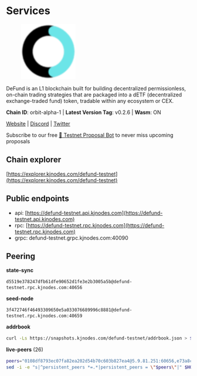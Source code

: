 # Services

<figure><img src="https://raw.githubusercontent.com/kj89/cosmos-images/main/logos/defund.png" width="150" alt=""><figcaption></figcaption></figure>

DeFund is an L1 blockchain built for building decentralized permissionless,  on-chain trading strategies that are packaged into a dETF (decentralized  exchange-traded fund) token, tradable within any ecosystem or CEX.

**Chain ID**: orbit-alpha-1 | **Latest Version Tag**: v0.2.6 | **Wasm**: ON

[Website](https://www.defund.app) | [Discord](https://discord.gg/FV26pRPZ3P) | [Twitter](https://twitter.com/defund_finance)



Subscribe to our free [🤖 Testnet Proposal Bot](https://t.me/kjnodes_testnet_proposal_bot) to never miss upcoming proposals


## Chain explorer
[https://explorer.kjnodes.com/defund-testnet](https://explorer.kjnodes.com/defund-testnet)

## Public endpoints

* api: [https://defund-testnet.api.kjnodes.com](https://defund-testnet.api.kjnodes.com)
* rpc: [https://defund-testnet.rpc.kjnodes.com](https://defund-testnet.rpc.kjnodes.com)
* grpc: defund-testnet.grpc.kjnodes.com:40090

## Peering

**state-sync**

```text
d5519e378247dfb61dfe90652d1fe3e2b3005a5b@defund-testnet.rpc.kjnodes.com:40656
```

**seed-node**

```text
3f472746f46493309650e5a033076689996c8881@defund-testnet.rpc.kjnodes.com:40659
```

**addrbook**
```bash
curl -Ls https://snapshots.kjnodes.com/defund-testnet/addrbook.json > $HOME/.defund/config/addrbook.json
```

**live-peers** (26)
```bash
peers="0108df8793ec07fa82ea202d54b70c603b827ea4@5.9.81.251:60656,e73a8c70a1e55c4ee14874c659a9084773ea56ed@95.217.104.49:36656,d5519e378247dfb61dfe90652d1fe3e2b3005a5b@65.109.68.190:40656,34b72721aa503574a0709b1859fb1da2aa12ce70@88.99.3.158:11256,0de10f9a019f2bfc962f51ffc706cfa40ee3fa1a@65.108.240.79:26656,51c8bb36bfd184bdd5a8ee67431a0298218de946@162.19.237.229:26656,74e6425e7ec76e6eaef92643b6181c42d5b8a3b8@65.108.231.124:18656,e7f919a76a2462de1a1cd617f2324e24a95be3ff@164.68.113.190:26656,5d76132a47eea874b3b451182b48ae6289c2d2f3@194.146.13.253:26656,e409c0c3dc1307aebad1e112bf381c8ac8d146db@167.86.74.107:26656,6ae6e82fe96e9386e40050958f2f3722cdad9826@178.205.12.0:26656,12b1549b3d7c04d61699c2a4d6c6e5894ffd35f8@155.133.23.28:26656,0eb9422efedd714d3db57d1ddfaad75f80a60518@5.161.99.35:26656,cf28e64a237c7278223238325727cef0c2c8ca51@193.34.217.174:26656,c88bb696ecc88c3175312d04c5e3a8e2f64a3835@194.163.168.94:26656,cf94df3ec5c7eca271a1d59b335ae743b2e0307d@185.215.167.45:26656,b4df9b2eb404ec7fb12520465a2d6abfe5a8333c@147.182.150.109:26456,354485ffcd96d2c292969fae86624f754924bb8c@91.77.165.172:28656,526873de604fd6bdf1e2eec9c318adf353275fb2@31.187.74.29:26656,6e3917b457dcc1f7ac08e425125f7967d2a69c7f@194.146.13.188:26656,115c9212457522139817a7703cb5ca97d1a48c4f@81.0.247.136:26656,8230c371177d85162b32a3807428e3a34516181b@74.50.89.26:26656,b5ffc7d2fdae76bb4b2d12e370190c6ee988b172@154.53.55.153:30656,b2dab4e2f5e9ebf9901e9e8bf817af36c705b458@65.109.131.246:26456,15b81bc8c129b704bf690b482aa5d7963f3f44c0@62.171.170.79:30656,a6a8aeea2cb22e2aa18698bfd676047d2a8275a6@173.212.251.224:30656"
sed -i -e "s|^persistent_peers *=.*|persistent_peers = \"$peers\"|" $HOME/.defund/config/config.toml
```
